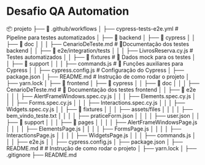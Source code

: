 # Desafio QA Automation

📦 projeto
├── 📂 .github/workflows
│   ├── cypress-tests-e2e.yml   # Pipeline para testes automatizados
│
├── 📂 backend
│   ├── 📂 cypress
│   │   ├── 📂 doc
│   │   │   ├── CenarioDeTeste.md  # 📄Documentação dos testes backend
│   │   ├── 📂 e2e/integration/tests
│   │   │   ├── LivrosReserva.cy.js  # Testes automatizados
│   │   ├── 📂 fixtures              # 📄 Dados mock para os testes
│   │   ├── 📂 support
│   │   │   ├── commands.js  # 🔧 Funções auxiliares para Cypress
│   │   ├── cypress.config.js  # Configuração do Cypress
│   ├── package.json
│   ├── README.md     # Instrução de como rodar o projeto
│   ├── yarn.lock
│
├── 📂 frontend
│   ├── 📂 cypress
│   │   ├── 📂 doc
│   │   │   ├── CenarioDeTeste.md  # 📄 Documentação dos testes frontend
│   │   ├── 📂 e2e
│   │   │   ├── AlertFrameWindows.spec.cy.js
│   │   │   ├── Elements.spec.cy.js
│   │   │   ├── Forms.spec.cy.js
│   │   │   ├── Interactions.spec.cy.js
│   │   │   ├── Widgets.spec.cy.js
│   │   ├── 📂 fixtures
│   │   │   ├── assets/files
│   │   │   │   ├── bem_vindo_teste.txt
│   │   │   │   ├── praticeForm.json
│   │   │   │   ├── user.json
│   │   ├── 📂 support
│   │   │   ├── 📂 pages
│   │   │   │   ├── AlertFrameWindowsPage.js
│   │   │   │   ├── ElementsPage.js
│   │   │   │   ├── FormsPage.js
│   │   │   │   ├── InteractionsPage.js
│   │   │   │   ├── WidgetsPage.js
│   │   │   ├── commands.js
│   │   │   ├── e2e.js
│   │   ├── cypress.config.js
│   ├── package.json
│   ├── README.md     # # Instrução de como rodar o projeto 
│   ├── yarn.lock
│
├── .gitignore
├── README.md
